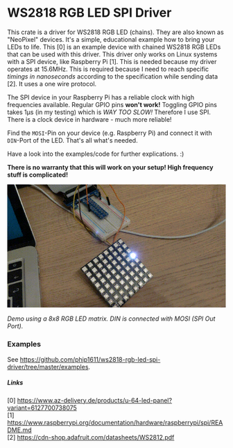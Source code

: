 # WS2818 RGB LED SPI Driver

This crate is a driver for WS2818 RGB LED (chains). They are also known as "NeoPixel" devices. It's a simple, educational
example how to bring your LEDs to life. This [0] is an example device with chained WS2818 RGB LEDs that can be used with this driver.
This driver only works on Linux systems with a SPI device, like Raspberry Pi [1]. This is needed because my driver operates at
15.6MHz. This is required because I need to reach specific *timings in nanoseconds* according to the specification while sending data [2].
It uses a one wire protocol.

The SPI device in your Raspberry Pi has a reliable clock with high frequencies available. Regular GPIO pins 
**won't work!** Toggling GPIO pins takes 1µs (in my testing) which is *WAY TOO SLOW!* Therefore I use SPI.
There is a clock device in hardware - much more reliable!

Find the `MOSI`-Pin on your device (e.g. Raspberry Pi) and connect it with `DIN`-Port of the LED. That's all what's needed.

Have a look into the examples/code for further explications. :)

**There is no warranty that this will work on your setup! High frequency stuff is complicated!**

![demo](ws2818-rgb-demo.gif) 

*Demo using a 8x8 RGB LED matrix. DIN is connected with MOSI (SPI Out Port).*

### Examples
See https://github.com/phip1611/ws2818-rgb-led-spi-driver/tree/master/examples. 

##### Links

[0] https://www.az-delivery.de/products/u-64-led-panel?variant=6127700738075 \
[1] https://www.raspberrypi.org/documentation/hardware/raspberrypi/spi/README.md \
[2] https://cdn-shop.adafruit.com/datasheets/WS2812.pdf 
